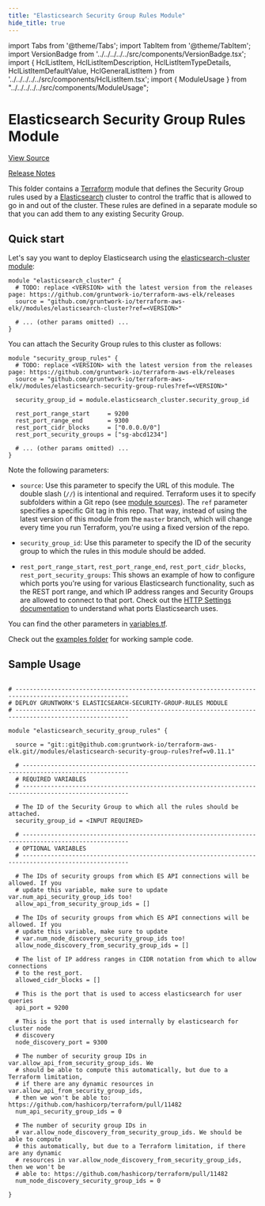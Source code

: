 ```yaml
---
title: "Elasticsearch Security Group Rules Module"
hide_title: true
---
```


import Tabs from '@theme/Tabs';
import TabItem from '@theme/TabItem';
import VersionBadge from '../../../../../src/components/VersionBadge.tsx';
import { HclListItem, HclListItemDescription, HclListItemTypeDetails, HclListItemDefaultValue, HclGeneralListItem } from '../../../../../src/components/HclListItem.tsx';
import { ModuleUsage } from "../../../../../src/components/ModuleUsage";

<VersionBadge repoTitle="ELK AWS Module" version="0.11.1" />

# Elasticsearch Security Group Rules Module

<a href="https://github.com/gruntwork-io/terraform-aws-elk/tree/master/modules/elasticsearch-security-group-rules" className="link-button" title="View the source code for this module in GitHub.">View Source</a>

<a href="https://github.com/gruntwork-io/terraform-aws-elk/releases?q=" className="link-button" title="Release notes for only the service catalog versions which impacted this service.">Release Notes</a>

This folder contains a [Terraform](https://www.terraform.io/) module that defines the Security Group rules used by a
[Elasticsearch](https://www.elastic.co/) cluster to control the traffic that is allowed to go in and out of the cluster.
These rules are defined in a separate module so that you can add them to any existing Security Group.

## Quick start

Let's say you want to deploy Elasticsearch using the [elasticsearch-cluster module](https://github.com/gruntwork-io/terraform-aws-elk/tree/master/modules/elasticsearch-cluster):

```hcl
module "elasticsearch_cluster" {
  # TODO: replace <VERSION> with the latest version from the releases page: https://github.com/gruntwork-io/terraform-aws-elk/releases
  source = "github.com/gruntwork-io/terraform-aws-elk//modules/elasticsearch-cluster?ref=<VERSION>"

  # ... (other params omitted) ...
}
```

You can attach the Security Group rules to this cluster as follows:

```hcl
module "security_group_rules" {
  # TODO: replace <VERSION> with the latest version from the releases page: https://github.com/gruntwork-io/terraform-aws-elk/releases
  source = "github.com/gruntwork-io/terraform-aws-elk//modules/elasticsearch-security-group-rules?ref=<VERSION>"

  security_group_id = module.elasticsearch_cluster.security_group_id
  
  rest_port_range_start     = 9200
  rest_port_range_end       = 9300
  rest_port_cidr_blocks     = ["0.0.0.0/0"]
  rest_port_security_groups = ["sg-abcd1234"]
  
  # ... (other params omitted) ...
}
```

Note the following parameters:

*   `source`: Use this parameter to specify the URL of this module. The double slash (`//`) is intentional
    and required. Terraform uses it to specify subfolders within a Git repo (see [module
    sources](https://www.terraform.io/docs/modules/sources.html)). The `ref` parameter specifies a specific Git tag in
    this repo. That way, instead of using the latest version of this module from the `master` branch, which
    will change every time you run Terraform, you're using a fixed version of the repo.

*   `security_group_id`: Use this parameter to specify the ID of the security group to which the rules in this module
    should be added.

*   `rest_port_range_start`, `rest_port_range_end`, `rest_port_cidr_blocks`, `rest_port_security_groups`: This shows an
    example of how to configure which ports you're using for various Elasticsearch functionality, such as the REST port
    range, and which IP address ranges and Security Groups are allowed to connect to that port. Check out the [HTTP Settings
    documentation](https://www.elastic.co/guide/en/elasticsearch/reference/6.8/modules-http.html) to understand what ports
    Elasticsearch uses.

You can find the other parameters in [variables.tf](https://github.com/gruntwork-io/terraform-aws-elk/tree/master/modules/elasticsearch-security-group-rules/variables.tf).

Check out the [examples folder](https://github.com/gruntwork-io/terraform-aws-elk/tree/master/examples) for working sample code.

## Sample Usage

<ModuleUsage>

```hcl title="main.tf"

# ------------------------------------------------------------------------------------------------------
# DEPLOY GRUNTWORK'S ELASTICSEARCH-SECURITY-GROUP-RULES MODULE
# ------------------------------------------------------------------------------------------------------

module "elasticsearch_security_group_rules" {

  source = "git::git@github.com:gruntwork-io/terraform-aws-elk.git//modules/elasticsearch-security-group-rules?ref=v0.11.1"

  # ----------------------------------------------------------------------------------------------------
  # REQUIRED VARIABLES
  # ----------------------------------------------------------------------------------------------------

  # The ID of the Security Group to which all the rules should be attached.
  security_group_id = <INPUT REQUIRED>

  # ----------------------------------------------------------------------------------------------------
  # OPTIONAL VARIABLES
  # ----------------------------------------------------------------------------------------------------

  # The IDs of security groups from which ES API connections will be allowed. If you
  # update this variable, make sure to update var.num_api_security_group_ids too!
  allow_api_from_security_group_ids = []

  # The IDs of security groups from which ES API connections will be allowed. If you
  # update this variable, make sure to update
  # var.num_node_discovery_security_group_ids too!
  allow_node_discovery_from_security_group_ids = []

  # The list of IP address ranges in CIDR notation from which to allow connections
  # to the rest_port.
  allowed_cidr_blocks = []

  # This is the port that is used to access elasticsearch for user queries
  api_port = 9200

  # This is the port that is used internally by elasticsearch for cluster node
  # discovery
  node_discovery_port = 9300

  # The number of security group IDs in var.allow_api_from_security_group_ids. We
  # should be able to compute this automatically, but due to a Terraform limitation,
  # if there are any dynamic resources in var.allow_api_from_security_group_ids,
  # then we won't be able to: https://github.com/hashicorp/terraform/pull/11482
  num_api_security_group_ids = 0

  # The number of security group IDs in
  # var.allow_node_discovery_from_security_group_ids. We should be able to compute
  # this automatically, but due to a Terraform limitation, if there are any dynamic
  # resources in var.allow_node_discovery_from_security_group_ids, then we won't be
  # able to: https://github.com/hashicorp/terraform/pull/11482
  num_node_discovery_security_group_ids = 0

}

```

</ModuleUsage>


<!-- ##DOCS-SOURCER-START
{
  "originalSources": [
    "https://github.com/gruntwork-io/terraform-aws-elk/tree/master/modules/elasticsearch-security-group-rules/readme.md",
    "https://github.com/gruntwork-io/terraform-aws-elk/tree/master/modules/elasticsearch-security-group-rules/variables.tf",
    "https://github.com/gruntwork-io/terraform-aws-elk/tree/master/modules/elasticsearch-security-group-rules/outputs.tf"
  ],
  "sourcePlugin": "module-catalog-api",
  "hash": "415f497925547767bb4c531c91267f69"
}
##DOCS-SOURCER-END -->
